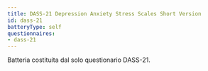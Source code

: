 ```yaml
---
title: DASS-21 Depression Anxiety Stress Scales Short Version
id: dass-21
batteryType: self
questionnaires:
- dass-21
---
```

Batteria costituita dal solo questionario DASS-21.